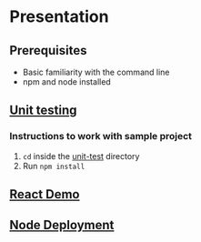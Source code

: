 # Presentation

## Prerequisites

* Basic familiarity with the command line
* npm and node installed

## [Unit testing](/unit-test)

### Instructions to work with sample project

1. `cd` inside the [unit-test](/unit-test) directory
2. Run `npm install`

## [React Demo](/react-demo)
## [Node Deployment](/node-deployment)
